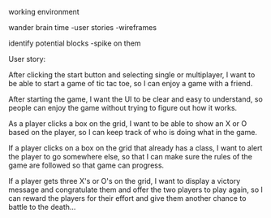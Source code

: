 working environment

wander brain time
-user stories
-wireframes

identify potential blocks
-spike on them


User story:

After clicking the start button and selecting single or multiplayer,
I want to be able to start a game of tic tac toe,
so I can enjoy a game with a friend.

After starting the game,
I want the UI to be clear and easy to understand,
so people can enjoy the game without trying to figure out how it works.

As a player clicks a box on the grid,
I want to be able to show an X or O based on the player,
so I can keep track of who is doing what in the game.

If a player clicks on a box on the grid that already has a class,
I want to alert the player to go somewhere else,
so that I can make sure the rules of the game are followed so that game can progress.

If a player gets three X's or O's on the grid,
I want to display a victory message and congratulate them and offer the two players to play again,
so I can reward the players for their effort and give them another chance to battle to the death...
